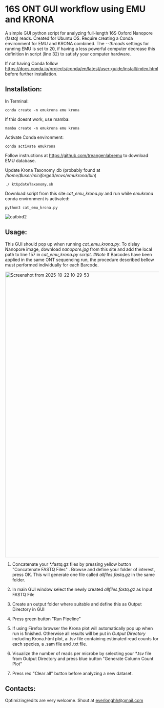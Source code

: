 # **16S ONT GUI workflow using EMU and KRONA**

A simple GUI python script for analyzing full-length 16S Oxford Nanopore (fastq) reads. Created for Ubuntu OS. Require creating a Conda environment for EMU and KRONA combined. The _--threads_ settings for running EMU is set to 20, if having a less powerful computer decrease this definition in script (line 32) to satisfy your computer hardware.

If not having Conda follow https://docs.conda.io/projects/conda/en/latest/user-guide/install/index.html before further installation.

## Installation:

In Terminal:

```
conda create -n emukrona emu krona
```

If this doesnt work, use mamba:

```
mamba create -n emukrona emu krona
```

Activate Conda environment:

```
conda activate emukrona
```
Follow instructions at https://github.com/treangenlab/emu to download EMU database.

Update Krona Taxonomy_db (probably found at _/home/$user/miniforge3/envs/emukrona/bin_)

```
./ ktUpdateTaxonomy.sh
```

Download script from this site _cat_emu_krona.py_ and run while _emukrona_ conda environment is activated:

```
python3 cat_emu_krona.py
```

![catbird2](https://github.com/user-attachments/assets/2fdec70a-640e-4f46-84bd-2101f99cc167)

## **Usage:**

This GUI should pop up when running _cat_emu_krona.py_. To dislay Nanopore image, download _nanopore.jpg_ from this site and add the local path to line 157 in _cat_emu_krona.py script_. _#Note_ If Barcodes have been applied in the same ONT sequencing run, the procedure described bellow must performed individually for each Barcode.

<img width="649" height="931" alt="Screenshot from 2025-10-22 10-29-53" src="https://github.com/user-attachments/assets/ce146cd3-8660-4170-adb6-3351531f0d2a" />

1. Concatenate your *.fastq.gz files by pressing yellow button "Concatenate FASTQ Files" . Browse and define your folder of interest, press OK. This will generate one file called _allfiles.fastq.gz_ in the same folder.

2. In main GUI window select the newly created _allfiles.fastq.gz_ as Input FASTQ File

3. Create an output folder where suitable and define this as Output Directory in GUI

4. Press green button "Run Pipeline"

5. If using Firefox browser the Krona plot will automatically pop up when run is finished. Otherwise all results will be put in _Output Directory_ including Krona.html plot, a .tsv file containing estimated read counts for each species, a .sam file and .txt file.

6. Visualize the number of reads per microbe by selecting your *.tsv file from Output Directory and press blue button "Generate Column Count Plot"

7. Press red "Clear all" button before analyzing a new dataset.

## **Contacts:**

Optimizing/edits are very welcome. Shout at everlonghh@gmail.com

